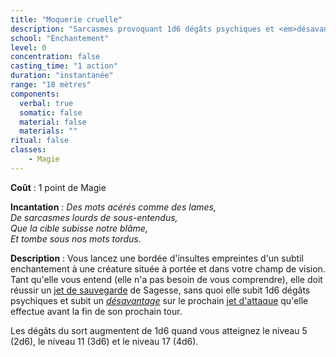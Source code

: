 ```yaml
---
title: "Moquerie cruelle"
description: "Sarcasmes provoquant 1d6 dégâts psychiques et <em>désavantage</em>."
school: "Enchantement"
level: 0
concentration: false
casting_time: "1 action"
duration: "instantanée"
range: "18 mètres"
components:
  verbal: true
  somatic: false
  material: false
  materials: ""
ritual: false
classes:
    - Magie
---
```

**Coût** : 1 point de Magie  

**Incantation** : *Des mots acérés comme des lames,*   
*De sarcasmes lourds de sous-entendus,*   
*Que la cible subisse notre blâme,*    
*Et tombe sous nos mots tordus.*   

**Description** : Vous lancez une bordée d'insultes empreintes d'un subtil enchantement à une créature située à portée et dans votre champ de vision. Tant qu'elle vous entend (elle n'a pas besoin de vous comprendre), elle doit réussir un [jet de sauvegarde](/utiliser-les-caracteristiques/#jets-de-sauvegarde) de Sagesse, sans quoi elle subit 1d6 dégâts psychiques et subit un [_désavantage_](/utiliser-les-caracteristiques/#avantage-et-desavantage) sur le prochain [jet d'attaque](/combattre/#jets-d-attaque) qu'elle effectue avant la fin de son prochain tour.

Les dégâts du sort augmentent de 1d6 quand vous atteignez le niveau 5 (2d6), le niveau 11 (3d6) et le niveau  17 (4d6).
